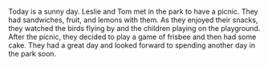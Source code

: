Today is a sunny day. Leslie and Tom met in the park to have a picnic. They had sandwiches, fruit, and lemons with them. As they enjoyed their snacks, they watched the birds flying by and the children playing on the playground. After the picnic, they decided to play a game of frisbee and then had some cake. They had a great day and looked forward to spending another day in the park soon.
